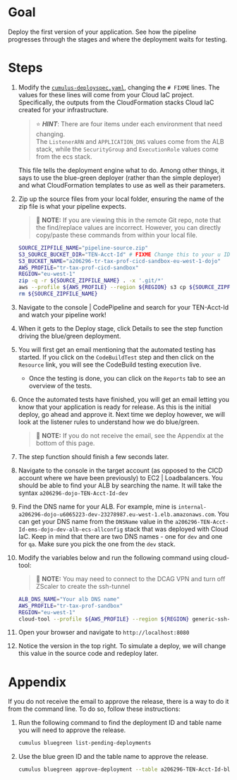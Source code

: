 # Goal
Deploy the first version of your application.  See how the pipeline progresses through the stages and where the deployment waits for testing.

# Steps
1. Modify the [`cumulus-deployspec.yaml`](../cumulus-deployspec.yaml), changing the `# FIXME` lines.  The values for these lines will come from your Cloud IaC project.  Specifically, the outputs from the CloudFormation stacks Cloud IaC created for your infrastructure.  
    > :star: ***HINT***: There are four items under each environment that need changing.  
    > The `ListenerARN` and `APPLICATION_DNS` values come from the ALB stack, while the `SecurityGroup` and `ExecutionRole` values come from the ecs stack.

    This file tells the deployment engine what to do.  Among other things, it says to use the blue-green deployer (rather than the simple deployer) and what CloudFormation templates to use as well as their parameters.
1. Zip up the source files from your local folder, ensuring the name of the zip file is what your pipeline expects.  
    > :pushpin: **NOTE:** If you are viewing this in the remote Git repo, note that the find/replace values are incorrect.  However, you can directly copy/paste these commands from within your local file.  
    ```sh
    SOURCE_ZIPFILE_NAME="pipeline-source.zip"
    S3_SOURCE_BUCKET_DIR="TEN-Acct-Id" # FIXME Change this to your u ID (e.x. u0106226)
    S3_BUCKET_NAME="a206296-tr-tax-prof-cicd-sandbox-eu-west-1-dojo"
    AWS_PROFILE="tr-tax-prof-cicd-sandbox"
    REGION="eu-west-1"
    zip -q -r ${SOURCE_ZIPFILE_NAME} . -x '.git/*'
    aws --profile ${AWS_PROFILE} --region ${REGION} s3 cp ${SOURCE_ZIPFILE_NAME} s3://${S3_BUCKET_NAME}/${S3_SOURCE_BUCKET_DIR}/
    rm ${SOURCE_ZIPFILE_NAME}
    ```

1. Navigate to the console | CodePipeline and search for your TEN-Acct-Id and watch your pipeline work!
1. When it gets to the Deploy stage, click Details to see the step function driving the blue/green deployment.
1. You will first get an email mentioning that the automated testing has started. If you click on the `CodeBuildTest` step and then click on the `Resource` link, you will see the CodeBuild testing execution live.
    - Once the testing is done, you can click on the `Reports` tab to see an overview of the tests.
1. Once the automated tests have finished, you will get an email letting you know that your application is ready for release.  As this is the initial deploy, go ahead and approve it.  Next time we deploy however, we will look at the listener rules to understand how we do blue/green.  
    > :pushpin: **NOTE:** If you do not receive the email, see the Appendix at the bottom of this page.

1. The step function should finish a few seconds later.
1. Navigate to the console in the target account (as opposed to the CICD account where we have been previously) to EC2 | Loadbalancers.  You should be able to find your ALB by searching the name.  It will take the syntax `a206296-dojo-TEN-Acct-Id-dev`
1. Find the DNS name for your ALB.  For example, mine is `internal-a206296-dojo-u6065223-dev-23278987.eu-west-1.elb.amazonaws.com`.
    You can get your DNS name from the `DNSName` value in the `a206296-TEN-Acct-Id-ems-dojo-dev-alb-ecs-allconfig` stack that was deployed with Cloud IaC.
    Keep in mind that there are two DNS names - one for `dev` and one for `qa`. Make sure you pick the one from the `dev` stack.
1. Modify the variables below and run the following command using cloud-tool:
    > :pushpin: **NOTE:** You may need to connect to the DCAG VPN and turn off ZScaler to create the ssh-tunnel  
    ```sh
    ALB_DNS_NAME="Your alb DNS name"
    AWS_PROFILE="tr-tax-prof-sandbox"
    REGION="eu-west-1"
    cloud-tool --profile ${AWS_PROFILE} --region ${REGION} generic-ssh-tunnel -c ${ALB_DNS_NAME} -q 80 -r 8080
    ```
1. Open your browser and navigate to `http://localhost:8080`
1. Notice the version in the top right.  To simulate a deploy, we will change this value in the source code and redeploy later.

# Appendix
If you do not receive the email to approve the release, there is a way to do it from the command line.  To do so, follow these instructions:

1. Run the following command to find the deployment ID and table name you will need to approve the release.
    ```sh
    cumulus bluegreen list-pending-deployments

    ```

1. Use the blue green ID and the table name to approve the release.
    ```sh
    cumulus bluegreen approve-deployment --table a206296-TEN-Acct-Id-bluegreen-deployer-table-nonprod-v1-eu-west-1 --id fc15314b-d2ac-452e-bbdf-322b65a6672e --go
    ```
